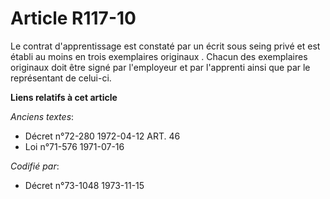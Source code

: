 # Article R117-10

Le contrat d'apprentissage est constaté par un écrit sous seing privé et est établi au moins en trois exemplaires originaux .
Chacun des exemplaires originaux doit être signé par l'employeur et par l'apprenti ainsi que par le représentant de celui-ci.

**Liens relatifs à cet article**

_Anciens textes_:

  - Décret n°72-280 1972-04-12 ART. 46
  - Loi n°71-576 1971-07-16

_Codifié par_:

  - Décret n°73-1048 1973-11-15
